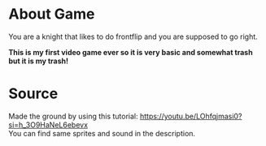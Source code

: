# About Game
You are a knight that likes to do frontflip and you are supposed to go right.

**This is my first video game ever so it is very basic and somewhat trash but it is my trash!**

# Source
Made the ground by using this tutorial: https://youtu.be/LOhfqjmasi0?si=h_3O9HaNeL6ebevx    
You can find same sprites and sound in the description.
